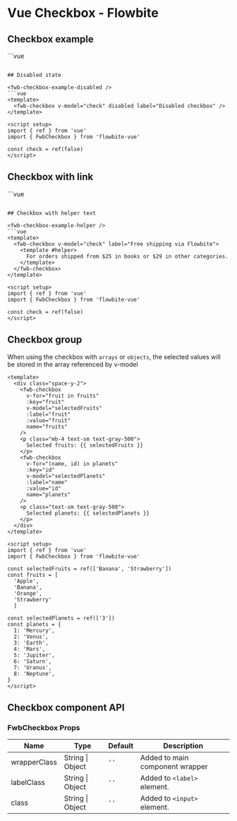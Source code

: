 <script setup>
import FwbCheckboxExample from './checkbox/examples/FwbCheckboxExample.vue'
import FwbCheckboxExampleDisabled from './checkbox/examples/FwbCheckboxExampleDisabled.vue'
import FwbCheckboxExampleGroup from './checkbox/examples/FwbCheckboxExampleGroup.vue'
import FwbCheckboxExampleHelper from './checkbox/examples/FwbCheckboxExampleHelper.vue'
import FwbCheckboxExampleLink from './checkbox/examples/FwbCheckboxExampleLink.vue'
</script>

# Vue Checkbox - Flowbite

## Checkbox example

<fwb-checkbox-example />
```vue
<template>
  <fwb-checkbox v-model="check" label="Default checkbox" />
  <fwb-checkbox v-model="checked" label="Checked state" />
</template>

<script setup>
import { ref } from 'vue'
import { FwbCheckbox } from 'flowbite-vue'

const check = ref(false)
const checked = ref(false)
</script>
```

## Disabled state

<fwb-checkbox-example-disabled />
```vue
<template>
  <fwb-checkbox v-model="check" disabled label="Disabled checkbox" />
</template>

<script setup>
import { ref } from 'vue'
import { FwbCheckbox } from 'flowbite-vue'

const check = ref(false)
</script>
```

## Checkbox with link

<fwb-checkbox-example-link />
```vue
<template>
  <fwb-checkbox v-model="check">
    I agree with the
    <fwb-a class="text-blue-600 hover:underline" href="#">
      terms and conditions.
    </fwb-a>
  </fwb-checkbox>
</template>

<script setup>
import { ref } from 'vue'
import { FwbA, FwbCheckbox } from 'flowbite-vue'

const check = ref(false)
</script>
```

## Checkbox with helper text

<fwb-checkbox-example-helper />
```vue
<template>
  <fwb-checkbox v-model="check" label="Free shipping via Flowbite">
    <template #helper>
      For orders shipped from $25 in books or $29 in other categories.
    </template>
  </fwb-checkbox>
</template>

<script setup>
import { ref } from 'vue'
import { FwbCheckbox } from 'flowbite-vue'

const check = ref(false)
</script>
```


## Checkbox group

When using the checkbox with `arrays` or `objects`, the selected values will be stored in the array referenced by v-model

<fwb-checkbox-example-group />

```vue
<template>
  <div class="space-y-2">
    <fwb-checkbox
      v-for="fruit in fruits"
      :key="fruit"
      v-model="selectedFruits"
      :label="fruit"
      :value="fruit"
      name="fruits"
    />
    <p class="mb-4 text-sm text-gray-500">
      Selected fruits: {{ selectedFruits }}
    </p>
    <fwb-checkbox
      v-for="(name, id) in planets"
      :key="id"
      v-model="selectedPlanets"
      :label="name"
      :value="id"
      name="planets"
    />
    <p class="text-sm text-gray-500">
      Selected planets: {{ selectedPlanets }}
    </p>
  </div>
</template>

<script setup>
import { ref } from 'vue'
import { FwbCheckbox } from 'flowbite-vue'

const selectedFruits = ref(['Banana', 'Strawberry'])
const fruits = [
  'Apple',
  'Banana',
  'Orange',
  'Strawberry'
  ]

const selectedPlanets = ref(['3'])
const planets = {
  1: 'Mercury',
  2: 'Venus',
  3: 'Earth',
  4: 'Mars',
  5: 'Jupiter',
  6: 'Saturn',
  7: 'Uranus',
  8: 'Neptune',
}
</script>

```

## Checkbox component API

### FwbCheckbox Props
| Name         | Type             | Default | Description                     |
| ------------ | ---------------- | ------- | ------------------------------- |
| wrapperClass | String \| Object | `''`    | Added to main component wrapper |
| labelClass   | String \| Object | `''`    | Added to `<label>` element.     |
| class        | String \| Object | `''`    | Added to `<input>` element.     |

